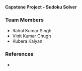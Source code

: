 #### Capstone Project - Sudoku Solver 

### Team Members
* Rahul Kumar Singh
* Vinit Kumar Chugh
* Kubera Kalyan


### References
* 
